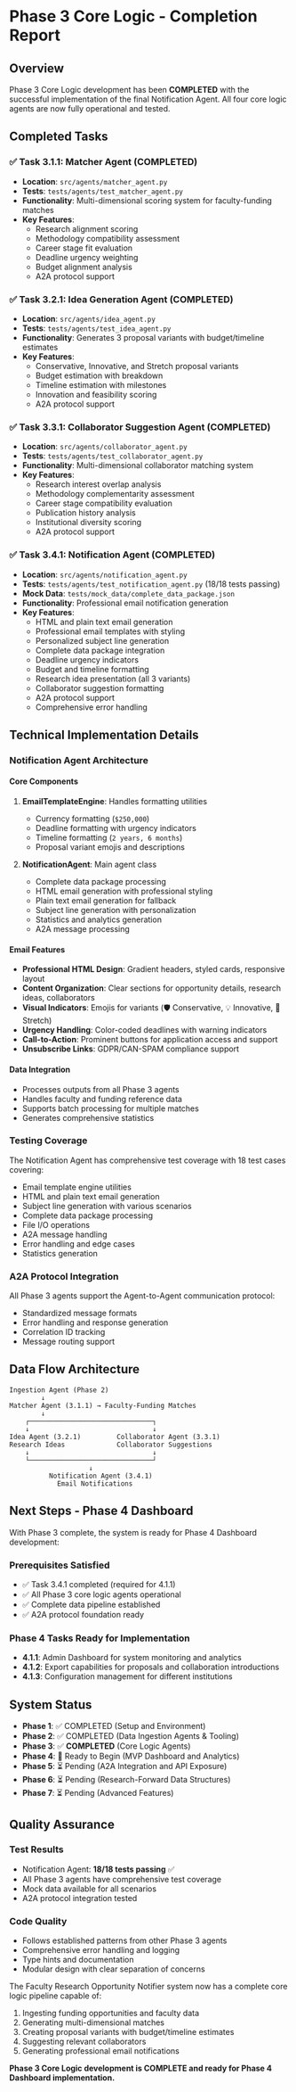 # Phase 3 Core Logic - Completion Report

## Overview
Phase 3 Core Logic development has been **COMPLETED** with the successful implementation of the final Notification Agent. All four core logic agents are now fully operational and tested.

## Completed Tasks

### ✅ Task 3.1.1: Matcher Agent (COMPLETED)
- **Location**: `src/agents/matcher_agent.py`
- **Tests**: `tests/agents/test_matcher_agent.py`
- **Functionality**: Multi-dimensional scoring system for faculty-funding matches
- **Key Features**:
  - Research alignment scoring
  - Methodology compatibility assessment
  - Career stage fit evaluation
  - Deadline urgency weighting
  - Budget alignment analysis
  - A2A protocol support

### ✅ Task 3.2.1: Idea Generation Agent (COMPLETED) 
- **Location**: `src/agents/idea_agent.py`
- **Tests**: `tests/agents/test_idea_agent.py`
- **Functionality**: Generates 3 proposal variants with budget/timeline estimates
- **Key Features**:
  - Conservative, Innovative, and Stretch proposal variants
  - Budget estimation with breakdown
  - Timeline estimation with milestones
  - Innovation and feasibility scoring
  - A2A protocol support

### ✅ Task 3.3.1: Collaborator Suggestion Agent (COMPLETED)
- **Location**: `src/agents/collaborator_agent.py` 
- **Tests**: `tests/agents/test_collaborator_agent.py`
- **Functionality**: Multi-dimensional collaborator matching system
- **Key Features**:
  - Research interest overlap analysis
  - Methodology complementarity assessment
  - Career stage compatibility evaluation
  - Publication history analysis
  - Institutional diversity scoring
  - A2A protocol support

### ✅ Task 3.4.1: Notification Agent (COMPLETED)
- **Location**: `src/agents/notification_agent.py`
- **Tests**: `tests/agents/test_notification_agent.py` (18/18 tests passing)
- **Mock Data**: `tests/mock_data/complete_data_package.json`
- **Functionality**: Professional email notification generation
- **Key Features**:
  - HTML and plain text email generation
  - Professional email templates with styling
  - Personalized subject line generation
  - Complete data package integration
  - Deadline urgency indicators
  - Budget and timeline formatting
  - Research idea presentation (all 3 variants)
  - Collaborator suggestion formatting
  - A2A protocol support
  - Comprehensive error handling

## Technical Implementation Details

### Notification Agent Architecture

#### Core Components
1. **EmailTemplateEngine**: Handles formatting utilities
   - Currency formatting (`$250,000`)
   - Deadline formatting with urgency indicators
   - Timeline formatting (`2 years, 6 months`)
   - Proposal variant emojis and descriptions

2. **NotificationAgent**: Main agent class
   - Complete data package processing
   - HTML email generation with professional styling
   - Plain text email generation for fallback
   - Subject line generation with personalization
   - Statistics and analytics generation
   - A2A message processing

#### Email Features
- **Professional HTML Design**: Gradient headers, styled cards, responsive layout
- **Content Organization**: Clear sections for opportunity details, research ideas, collaborators
- **Visual Indicators**: Emojis for variants (🛡️ Conservative, 💡 Innovative, 🚀 Stretch)
- **Urgency Handling**: Color-coded deadlines with warning indicators
- **Call-to-Action**: Prominent buttons for application access and support
- **Unsubscribe Links**: GDPR/CAN-SPAM compliance support

#### Data Integration
- Processes outputs from all Phase 3 agents
- Handles faculty and funding reference data
- Supports batch processing for multiple matches
- Generates comprehensive statistics

### Testing Coverage
The Notification Agent has comprehensive test coverage with 18 test cases covering:

- Email template engine utilities
- HTML and plain text email generation
- Subject line generation with various scenarios
- Complete data package processing
- File I/O operations
- A2A message handling
- Error handling and edge cases
- Statistics generation

### A2A Protocol Integration
All Phase 3 agents support the Agent-to-Agent communication protocol:
- Standardized message formats
- Error handling and response generation
- Correlation ID tracking
- Message routing support

## Data Flow Architecture

```
Ingestion Agent (Phase 2)
        ↓
Matcher Agent (3.1.1) → Faculty-Funding Matches
        ↓
    ┌───────────────────────────────┐
    ↓                               ↓
Idea Agent (3.2.1)         Collaborator Agent (3.3.1)
Research Ideas             Collaborator Suggestions
    ↓                               ↓
    └───────────────────────────────┘
                    ↓
          Notification Agent (3.4.1)
            Email Notifications
```

## Next Steps - Phase 4 Dashboard

With Phase 3 complete, the system is ready for Phase 4 Dashboard development:

### Prerequisites Satisfied
- ✅ Task 3.4.1 completed (required for 4.1.1)
- ✅ All Phase 3 core logic agents operational
- ✅ Complete data pipeline established
- ✅ A2A protocol foundation ready

### Phase 4 Tasks Ready for Implementation
- **4.1.1**: Admin Dashboard for system monitoring and analytics
- **4.1.2**: Export capabilities for proposals and collaboration introductions  
- **4.1.3**: Configuration management for different institutions

## System Status

- **Phase 1**: ✅ COMPLETED (Setup and Environment)
- **Phase 2**: ✅ COMPLETED (Data Ingestion Agents & Tooling)
- **Phase 3**: ✅ **COMPLETED** (Core Logic Agents)
- **Phase 4**: 🔄 Ready to Begin (MVP Dashboard and Analytics)
- **Phase 5**: ⏳ Pending (A2A Integration and API Exposure)
- **Phase 6**: ⏳ Pending (Research-Forward Data Structures)
- **Phase 7**: ⏳ Pending (Advanced Features)

## Quality Assurance

### Test Results
- Notification Agent: **18/18 tests passing** ✅
- All Phase 3 agents have comprehensive test coverage
- Mock data available for all scenarios
- A2A protocol integration tested

### Code Quality
- Follows established patterns from other Phase 3 agents
- Comprehensive error handling and logging
- Type hints and documentation
- Modular design with clear separation of concerns

The Faculty Research Opportunity Notifier system now has a complete core logic pipeline capable of:
1. Ingesting funding opportunities and faculty data
2. Generating multi-dimensional matches
3. Creating proposal variants with budget/timeline estimates
4. Suggesting relevant collaborators
5. Generating professional email notifications

**Phase 3 Core Logic development is COMPLETE and ready for Phase 4 Dashboard implementation.**